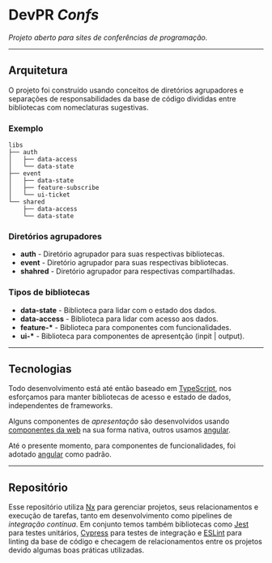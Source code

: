 # **DevPR** _Confs_

_Projeto aberto para sites de conferências de programação._

---

## Arquitetura

O projeto foi construído usando conceitos de diretórios agrupadores e separações de responsabilidades da base de código divididas entre bibliotecas com nomeclaturas sugestivas.

### Exemplo

```
libs
├── auth
│   ├── data-access
│   └── data-state
├── event
│   ├── data-state
│   ├── feature-subscribe
│   └── ui-ticket
└── shared
    ├── data-access
    └── data-state
```

### Diretórios agrupadores

- **auth** - Diretório agrupador para suas respectivas bibliotecas.
- **event** - Diretório agrupador para suas respectivas bibliotecas.
- **shahred** - Diretório agrupador para respectivas compartilhadas.

### Tipos de bibliotecas

- **data-state** - Biblioteca para lidar com o estado dos dados.
- **data-access** - Biblioteca para lidar com acesso aos dados.
- **feature-\*** - Biblioteca para componentes com funcionalidades.
- **ui-\*** - Biblioteca para componentes de apresentção (inpit | output).

---

## Tecnologias

Todo desenvolvimento está até então baseado em [TypeScript](https://www.typescriptlang.org/), nos esforçamos para manter bibliotecas de acesso e estado de dados, independentes de frameworks.

Alguns componentes de _apresentação_ são desenvolvidos usando [componentes da web](https://html.spec.whatwg.org/dev/custom-elements.html#custom-elements) na sua forma nativa, outros usamos [angular](https://angular.io/).

Até o presente momento, para componentes de funcionalidades, foi adotado [angular](https://angular.io/) como padrão.

---

## Repositório

Esse repositório utiliza [Nx](https://nx.dev) para gerenciar projetos, seus relacionamentos e execução de tarefas, tanto em desenvolvimento como pipelines de _integração contínua_. Em conjunto temos também bibliotecas como [Jest](https://jestjs.io/) para testes unitários, [Cypress](https://www.cypress.io/) para testes de integração e [ESLint](https://eslint.org/) para linting da base de código e checagem de relacionamentos entre os projetos devido algumas boas práticas utilizadas.
